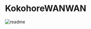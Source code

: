 # KokohoreWANWAN
![readme](https://github.com/user-attachments/assets/2b6613b2-59ff-4e18-9cc4-1a0acc37b2a1)
